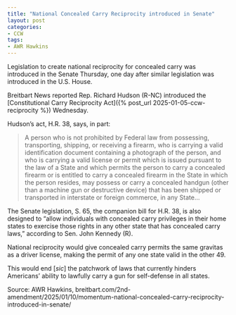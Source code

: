 ```yaml
---
title: "National Concealed Carry Reciprocity introduced in Senate"
layout: post
categories:
- CCW
tags: 
- AWR Hawkins
---
```


Legislation to create national reciprocity for concealed carry was introduced in the Senate Thursday, one day after similar legislation was introduced in the U.S. House.

Breitbart News reported Rep. Richard Hudson (R-NC) introduced the [Constitutional Carry Reciprocity Act]({% post_url 2025-01-05-ccw-reciprocity %}) Wednesday.

Hudson’s act, H.R. 38, says, in part:

> A person who is not prohibited by Federal law from possessing, transporting, shipping, or receiving a firearm, who is carrying a valid identification document containing a photograph of the person, and who is carrying a valid license or permit which is issued pursuant to the law of a State and which permits the person to carry a concealed firearm or is entitled to carry a concealed firearm in the State in which the person resides, may possess or carry a concealed handgun (other than a machine gun or destructive device) that has been shipped or transported in interstate or foreign commerce, in any State…

The Senate legislation, S. 65, the companion bill for H.R. 38, is also designed to “allow individuals with concealed carry privileges in their home states to exercise those rights in any other state that has concealed carry laws,” according to Sen. John Kennedy (R).

National reciprocity would give concealed carry permits the same gravitas as a driver license, making the permit of any one state valid in the other 49.

This would end [*sic*] the patchwork of laws that currently hinders Americans’ ability to lawfully carry a gun for self-defense in all states.

Source: AWR Hawkins, breitbart.com/2nd-amendment/2025/01/10/momentum-national-concealed-carry-reciprocity-introduced-in-senate/
